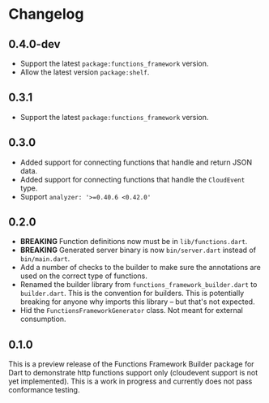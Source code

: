 # Changelog

## 0.4.0-dev

- Support the latest `package:functions_framework` version.
- Allow the latest version `package:shelf`.

## 0.3.1

- Support the latest `package:functions_framework` version.

## 0.3.0

- Added support for connecting functions that handle and return JSON data.
- Added support for connecting functions that handle the `CloudEvent` type.
- Support `analyzer: '>=0.40.6 <0.42.0'`

## 0.2.0

- **BREAKING** Function definitions now must be in `lib/functions.dart`.
- **BREAKING** Generated server binary is now `bin/server.dart` instead of
  `bin/main.dart`.
- Add a number of checks to the builder to make sure the annotations are used
  on the correct type of functions.
- Renamed the builder library from `functions_framework_builder.dart` to
  `builder.dart`. This is the convention for builders. This is potentially
  breaking for anyone why imports this library – but that's not expected.
- Hid the `FunctionsFrameworkGenerator` class. Not meant for external
  consumption.

## 0.1.0

This is a preview release of the Functions Framework Builder package for Dart to
demonstrate http functions support only (cloudevent support is not yet
implemented). This is a work in progress and currently does not pass conformance
testing.
